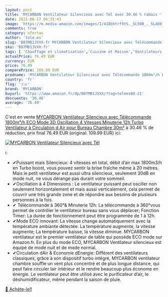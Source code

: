 ```yaml
---
layout: post
title: 'MYCARBON Ventilateur Silencieux avec Tél avec 30.46 % rabais '
date: 2021-06-17 06:31:43
image: 'https://m.media-amazon.com/images/I/418bhtrf9tS._SL500_._SL400_.jpg'
comments: true
category: ofertas
author: 'tole.es'
slug: 'B07MB1JVXX-fr MYCARBON Ventilateur Silencieux avec Télécommande 1800m³/h...'
sku: 'B07MB1JVXX-fr'
tags: [ 'Chauffage et climatisation','Cuisine et Maison','Ventilateurs','Ventilateurs de table','mycarbon', ]
actualPrice: 76.49 EUR
currency: EUR
price: 76.49
comparePrice: 109.99 EUR
prodname: 'MYCARBON Ventilateur Silencieux avec Télécommande 1800m³/h ECO Mode 3D Oscillation 4 Vitesses Minuterie 12h Turbo Ventilateur à Circulation d Air pour Bureau Chambre 30m²'
country: 'fr'
flag: '🇫🇷'
brand: 'MYCARBON'
buyurl: 'https://www.amazon.fr/dp/B07MB1JVXX/?tag=tolees0d-21'
descuento: '30.46'
average: '76.49'
---
```


C'est en vente [MYCARBON Ventilateur Silencieux avec Télécommande 1800m³/h ECO Mode 3D Oscillation 4 Vitesses Minuterie 12h Turbo Ventilateur à Circulation d Air pour Bureau Chambre 30m²](https://www.amazon.fr/dp/B07MB1JVXX/?tag=tolees0d-21)  à  30.46 % de réduction, prix final  76.49 EUR (original: 109.99 EUR) ici:

[![MYCARBON Ventilateur Silencieux avec Tél](https://m.media-amazon.com/images/I/418bhtrf9tS._SL500_._SL400_.jpg)](https://www.amazon.fr/dp/B07MB1JVXX/?tag=tolees0d-21)

ℹ️:

- ✔Puissant mais Silencieux: 4 vitesses en total, débit d’air max 1800m3/h en Turbo boost, vous pouvez sentir la brise fraîche même à 20 mètres. Mais le petit ventilateur est aussi ultra silencieux, seulement 30dB en mode nuit, ne vous dérange pas durant votre sommeil.
- ✔Oscillation à 4 Dimensions : Le ventilateur puissant peut osciller non seulement horizontalement et mais aussi verticalement, cela permet de couvrir une très grande zone et de répondre aux besoins de plusieurs personnes à la fois.
- ✔ Télécommande à 360°& Minuterie 12h: La télécommande à 360°vous permet de contrôler le ventilateur bureau sans vous déplacer; Fonction Timer: La durée de fonctionnement peut être programmée de 1 à 12h.
- ✔Mode ECO innovant: La vitesse change automatiquement avec la température ambiante détectée. La température augmente, la vitesse augmente; La température baisse, la vitesse diminue. MYCARBON ventilateur est le premier ventilateur de table qui possède ECO mode sur Amazon.fr. En plus du mode ECO, MYCARBON Ventilateur silencieux est équipé de mode nuit et de mode normal.
- ✔Circulation dAir & Economie dEnergie: Différent des ventilateurs classiques, grâce à son dispositif turbo intégré, MYCARBON ventilateur chambre souffle un vent plus concentré et de plus longue distance, qui peut faire circuler lair intérieur et le rendre beaucoup plus économe en énergie. Le ventilateur peut être utilisé avec le purificateur d’air, le déshumidificateur, même pendant la saison de pluie.

[🛒 Achète-le!!](https://www.amazon.fr/dp/B07MB1JVXX/?tag=tolees0d-21)
